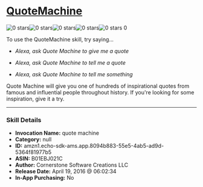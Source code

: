 # [QuoteMachine](http://alexa.amazon.com/#skills/amzn1.echo-sdk-ams.app.8094b883-55e5-4ab5-ad9d-5364f81977b5)
![0 stars](../../images/ic_star_border_black_18dp_1x.png)![0 stars](../../images/ic_star_border_black_18dp_1x.png)![0 stars](../../images/ic_star_border_black_18dp_1x.png)![0 stars](../../images/ic_star_border_black_18dp_1x.png)![0 stars](../../images/ic_star_border_black_18dp_1x.png) 0

To use the QuoteMachine skill, try saying...

* *Alexa, ask Quote Machine to give me a quote*

* *Alexa, ask Quote Machine to tell me a quote*

* *Alexa, ask Quote Machine to tell me something*

Quote Machine will give you one of hundreds of inspirational quotes from famous and influential people throughout history. If you're looking for some inspiration, give it a try.

***

### Skill Details

* **Invocation Name:** quote machine
* **Category:** null
* **ID:** amzn1.echo-sdk-ams.app.8094b883-55e5-4ab5-ad9d-5364f81977b5
* **ASIN:** B01EBJ021C
* **Author:** Cornerstone Software Creations LLC
* **Release Date:** April 19, 2016 @ 06:02:34
* **In-App Purchasing:** No
